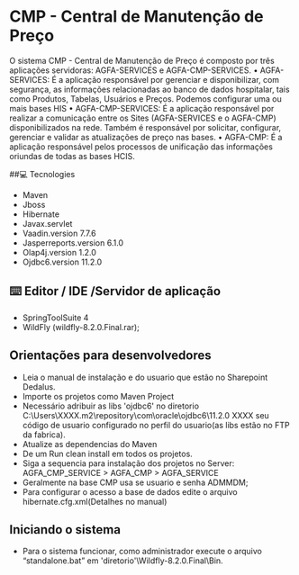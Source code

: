 # CMP - Central de Manutenção de Preço
   O sistema CMP - Central de Manutenção de Preço é composto por três aplicações servidoras: AGFA-SERVICES e AGFA-CMP-SERVICES.
    •	AGFA-SERVICES: É a aplicação responsável por gerenciar e disponibilizar, com segurança, as informações relacionadas ao banco de dados hospitalar, tais como Produtos, Tabelas, Usuários e Preços. Podemos configurar uma ou mais bases HIS
   •	AGFA-CMP-SERVICES: É a aplicação responsável por realizar a comunicação entre os Sites (AGFA-SERVICES e o AGFA-CMP) disponibilizados na rede. Também é responsável por solicitar, configurar, gerenciar  e validar as atualizações de preço nas bases.
   •	AGFA-CMP: É a aplicação responsável pelos processos de unificação das informações oriundas de todas as bases HCIS.
   
##💻 Tecnologies
  - Maven
  - Jboss
  - Hibernate
  - Javax.servlet
  - Vaadin.version 7.7.6
  - Jasperreports.version 6.1.0
  - Olap4j.version 1.2.0
  - Ojdbc6.version 11.2.0

## ⌨️ Editor / IDE /Servidor de aplicação

  - SpringToolSuite 4
  - WildFly (wildfly-8.2.0.Final.rar); 

## Orientações para desenvolvedores 
- Leia o manual de instalação e do usuario que estão no  Sharepoint Dedalus.
- Importe os projetos como Maven Project
- Necessário adribuir as libs 'ojdbc6'  no diretorio C:\Users\XXXX\.m2\repository\com\oracle\ojdbc6\11.2.0 XXXX seu código de usuario configurado no perfil do usuario(as libs estão no FTP da fabrica).
- Atualize as dependencias do Maven
- De um Run clean install em todos os projetos. 
- Siga a sequencia para instalação dos projetos no Server:  AGFA_CMP_SERVICE > AGFA_CMP > AGFA_SERVICE
-  Geralmente na base CMP usa se usuario e senha ADMMDM;
-  Para configurar o acesso a base de dados edite o arquivo hibernate.cfg.xml(Detalhes no manual)   

## Iniciando o sistema
- Para o sistema funcionar, como administrador execute o arquivo “standalone.bat” em 'diretorio'\Wildfly-8.2.0.Final\Bin. 
   
   
   
